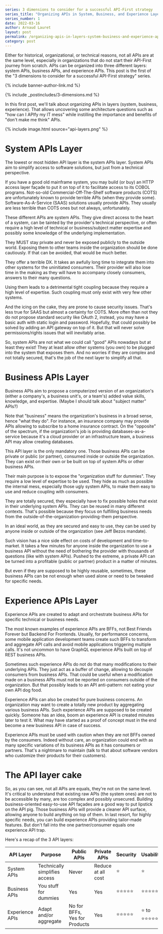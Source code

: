 ```yaml
---
series: 3 dimensions to consider for a successful API-First strategy
series_title: "Organizing APIs in System, Business, and Experience Layers"
series_number: 1
date: 2022-03-16
author: Arnaud Lauret
layout: post
permalink: /organizing-apis-in-layers-system-business-and-experience-apis/
category: post
---
```


Either for historical, organizational, or technical reasons, not all APIs are at the same level, especially in organizations that do not start their API-First journey from scratch. APIs can be organized into three different layers: system APIs, business APIs, and experience APIs. This post is the first of the "3 dimensions to consider for a successful API-First strategy" series.
<!--more-->

{% include banner-author-link.md %}

{% include _postincludes/3-dimensions.md %}

In this first post, we'll talk about organizing APIs in layers (system, business, experience). That allows uncovering some architecture questions such as "how can I APIfy my IT mess" while instilling the importance and benefits of "don't make me think" APIs.

{% include image.html source="api-layers.png" %}

# System APIs Layer

The lowest or most hidden API layer is the system APIs layer. System APIs aim to simplify access to software solutions, but just from a technical perspective.

If you have a good old mainframe system, you may build (or buy) an HTTP access layer façade to put it on top of it to facilitate access to its COBOL programs. Not-so-old Commercial-Off-The-Shelf software products (COTS) are unfortunately known to provide terrible APIs (when they provide some).  Software-As-A-Service (SAAS) solutions usually provide APIs. They usually are less terrible than COTS ones but not always, unfortunately.

These different APIs are system APIs. They give direct access to the heart of a system, can be tainted by the provider's technical perspective, or often require a high level of technical or business/subject matter expertise and possibly some knowledge of the underlying implementation. 

They MUST stay private and never be exposed publicly to the outside world. Exposing them to other teams inside the organization should be done cautiously. If that can be avoided, that would be much better. 

They offer a terrible DX. It takes an awfully long time to integrate them into other systems for the uninitiated consumers. Their provider will also lose time in the making as they will have to accompany closely consumers, answers to their many questions. 

Using them leads to a detrimental tight coupling because they require a high level of expertise. Such coupling must only exist with very few other systems. 

And the icing on the cake, they are prone to cause security issues. That's less true for SAAS but almost a certainty for COTS. More often than not they do not propose standard security like OAuth 2, instead, you may have a basic auth with static login and password. Hopefully, that could possibly be solved by adding an API gateway on top of it. But that will never solve permissions/rights issues that will inevitably arise. 

So, system APIs are not what we could call "good" APIs nowadays but at least they exist! They at least allow other systems (you own) to be plugged into the system that exposes them. And no worries if they are complex and not totally secured, that's the job of the next layer to simplify all that.

# Business APIs Layer

Business APIs aim to propose a computerized version of an organization's (either a company's, a business unit's, or a team's) added value skills, knowledge, and expertise. (Maybe I should talk about "subject matter" APIs?)

Note that "business" means the organization's business in a broad sense, hence "what they do". For instance, an insurance company may provide APIs allowing to subscribe to a home insurance contract. On the "opposite" of the spectrum, if the organization's job is providing databases-as-a-service because it's a cloud provider or an infrastructure team, a business API may allow creating databases.

This API layer is the only mandatory one. Those business APIs can be private or public (or partner), consumed inside or outside the organization. They can exist on their own or be built on top of system APIs or other business APIs.

Their main purpose is to expose the "organization stuff for dummies". They require a low level of expertise to be used. They hide as much as possible the internal mess, especially those ugly system APIs, to make them easy to use and reduce coupling with consumers. 

They are totally secured, they especially have to fix possible holes that exist in their underlying system APIs. They can be reused in many different contexts. That's possible because they focus on fulfilling business needs from the outside-of-the-organization-providing-them perspective.  

In an ideal world, as they are secured and easy to use, they can be used by anyone inside or outside of the organization (see Jeff Bezos mandate).

Such vision has a nice side effect on costs of development and time-to-market. It takes a few minutes for anyone inside the organization to use a business API without the need of bothering the provider with thousands of questions (like with system APIs). Pushed to the extreme, a private API can be turned into a profitable (public or partner) product in a matter of minutes.

But even if they are supposed to be highly reusable, sometimes, these business APIs can be not enough when used alone or need to be tweaked for specific needs.

# Experience APIs Layer

Experience APIs are created to adapt and orchestrate business APIs for specific technical or business needs.

The most known examples of experience APIs are BFFs, not Best Friends Forever but Backend For Frontends. Usually, for performance concerns, some mobile application development teams create such BFFs to transform and aggregate API calls and avoid mobile applications triggering multiple calls. It's not uncommon to have GraphQL experience APIs built on top of REST business APIs.

Sometimes such experience APIs do not do that many modifications to their underlying APIs. They just act as a buffer of change, allowing to decouple consumers from business APIs. That could be useful when a modification made on a business APIs must not be reported on consumers outside of the organization. But that possibly leads to an API anti-pattern: not eating your own API dog food.

Experience APIs can also be created for pure business concerns. An organization may want to create a totally new product by aggregating various business APIs. Such experience APIs are supposed to be created quickly. Someone has an idea, boom an experience API is created minutes later to test it. What may have started as a proof of concept must in the end become a new business API in case of success.

Experience APIs must be used with caution when they are not BFFs owned by the consumers. Indeed without care, an organization could end with as many specific variations of its business APIs as it has consumers or partners. That's a nightmare to maintain (talk to that about software vendors who customize their products for their customers).

# The API layer cake

So, as you can see, not all APIs are equals, they're not on the same level. It's critical to understand that existing raw APIs (the system ones) are not to be accessible by many, are too complex and possibly unsecured. Building business-oriented easy-to-use API façades are a good way to put lipstick on the API pig. Those business APIs will provide a cleaner API surface, allowing anyone to build anything on top of them. In last resort, for highly specific needs, you can build experience APIs providing tailor-made features. But don't fall into the one partner/consumer equals one experience API trap.

Here's a recap of the 3 API layers:



| API Layer | Purpose | Public APIs| Private APIs| Security | Usability | Reusability |
|-----------|---------|--------|---------|----------|-----------|-------------|
| System APIs | Technically simplifies access | Never | Reduce at all cost | ⭐️ | ⭐️ | ⭐️ |
| Business APIs | You stuff for dummies | Yes | Yes | ⭐️⭐️⭐️⭐️⭐️ | ⭐️⭐️⭐️⭐️⭐️ | ⭐️⭐️⭐️⭐️⭐️ |
| Experience APIs | Adapt and/or aggregate | No for BFFs, Yes for Products | Yes | ⭐️⭐️⭐️⭐️⭐️ | ⭐️ to ⭐️⭐️⭐️⭐️⭐️ | ⭐️ to ⭐️⭐️⭐️⭐️⭐️ |
